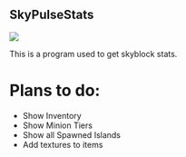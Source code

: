 ## SkyPulseStats

![](https://imgur.com/a/zx12E82)

This is a program used to get skyblock stats.

# Plans to do:
- Show Inventory
- Show Minion Tiers
- Show all Spawned Islands
- Add textures to items
